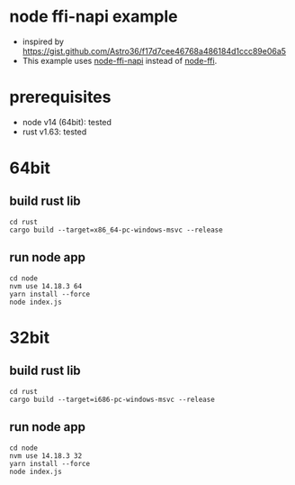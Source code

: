 # node ffi-napi example
- inspired by https://gist.github.com/Astro36/f17d7cee46768a486184d1ccc89e06a5
- This example uses [node-ffi-napi](https://www.npmjs.com/package/ffi-napi) instead of [node-ffi](https://www.npmjs.com/package/ffi).

# prerequisites
- node v14 (64bit): tested
- rust v1.63: tested

# 64bit
## build rust lib
```
cd rust
cargo build --target=x86_64-pc-windows-msvc --release
```
## run node app

```
cd node
nvm use 14.18.3 64
yarn install --force
node index.js
```

# 32bit
## build rust lib
```
cd rust
cargo build --target=i686-pc-windows-msvc --release
```
## run node app

```
cd node
nvm use 14.18.3 32
yarn install --force
node index.js
```
